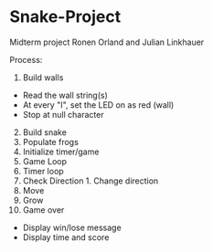 # Snake-Project
Midterm project
Ronen Orland and Julian Linkhauer

Process:
1. Build walls
  - Read the wall string(s)
  - At every "I", set the LED on as red (wall)
  - Stop at null character
2. Build snake
3. Populate frogs
4. Initialize timer/game
5. Game Loop
  1. Timer loop
  2. Check Direction
    1. Change direction
  3. Move
  4. Grow
6. Game over
  - Display win/lose message
  - Display time and score
